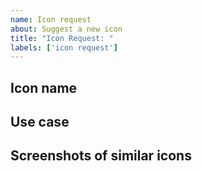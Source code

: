 ```yaml
---
name: Icon request
about: Suggest a new icon
title: "Icon Request: "
labels: ['icon request']
---
```


<!--
Before creating an icon request, please search to see if someone has requested the icon already. If there is an open request, please add a 👍 to the existing issue instead of a creating a new one.
-->

## Icon name



## Use case



## Screenshots of similar icons
